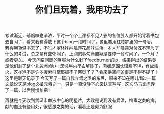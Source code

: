 ﻿---
layout: post
title: 你们且玩着，我用功去了
---
考试渐近，硝烟味也渐浓，平时一个个上课都不见人影的各位强人都开始背着书包去自习了，看来我也得放下这个blog一段时间了，这里套用红楼梦里的一句话，我得用功温书去了，不过人家林妹妹是葬花品味生活，本人却是要对付这不知为了什么的考试，总之是有些郁闷了，上网的事勿庸置疑是要停一段时间了，一个月？或者更久。
今天问空间商的客服为什么封了feedburner的ip，结果得出的结果竟是他们封了整个北美洲的ip！还说年内不会解除了，问起原因也语焉不详，有些恼火，这样岂不是许多搜索引擎都抓不了网页了？？看来换空间的事是不得不提了！这里是聊天记录了
今天写了一篇自我介绍之类的东西，原来不知在哪儿看过一篇文章说这是blog必备元素之一，只是一直没静下心来认真写写，这次马马虎虎弄了一篇，以后慢慢加把！

再就是今天收到武汉市血液中心的明星片，大致是说我没有爱滋，梅毒之类的病，献的血还有些用处，很感激之类的话，看着还是颇为舒服